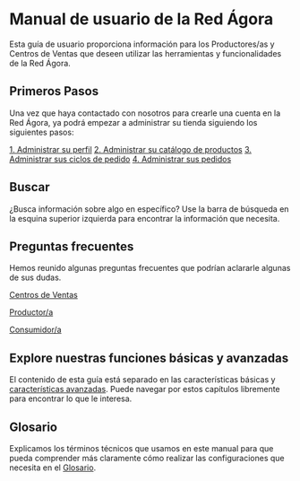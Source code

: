 # Manual de usuario de la Red Ágora

Esta guía de usuario proporciona información para los Productores/as y Centros de Ventas que deseen utilizar las herramientas y funcionalidades de la Red Ágora.

## Primeros Pasos
Una vez que haya contactado con nosotros para crearle una cuenta en la Red Ágora, ya podrá empezar a administrar su tienda siguiendo los siguientes pasos: 

<a href="/your-profile.md" class="button transparent">1. Administrar su perfil</a> 
<a href="/products.md" class="button transparent">2. Administrar su catálogo de productos</a> 
<a href="/order-cycles-for-producers.md" class="button transparent">3. Administrar sus ciclos de pedido</a> 
<a href="/orders.md" class="button transparent">4. Administrar sus pedidos</a> 

## Buscar
¿Busca información sobre algo en específico? Use la barra de búsqueda en la esquina superior izquierda para encontrar la información que necesita.

## Preguntas frecuentes
Hemos reunido algunas preguntas frecuentes que podrían aclararle algunas de sus dudas.

<a href="/hub-faqs.md" class="button transparent">Centros de Ventas</a>

<a href="/producer-faqs.md" class="button transparent">Productor/a</a>

<a href="/costumer-faqs.md" class="button transparent">Consumidor/a</a>

## Explore nuestras funciones básicas y avanzadas
El contenido de esta guía está separado en las características básicas y [características avanzadas](/advanced-features.md). Puede navegar por estos capítulos libremente para encontrar lo que le interesa.

## Glosario
Explicamos los términos técnicos que usamos en este manual para que pueda comprender más claramente cómo realizar las configuraciones que necesita en el [Glosario](GLOSSARY.md).

